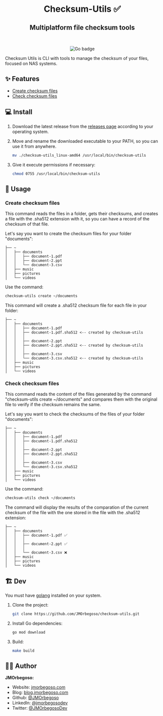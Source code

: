 <h1 align="center">Checksum-Utils ✅</h1>
<h2 align="center">Multiplatform file checksum tools</h2>

<br/>

<p align="center">
    <img src="https://img.shields.io/badge/Go-informational?style=flat&logo=go&logoColor=white" alt="Go badge"/>
</p>

Checksum Utils is CLI with tools to manage the checksum of your files, focused on NAS systems.

## ✨ Features

- [Create checksum files](#create-checksum-files)
- [Check checksum files](#check-checksum-files)

## 💻 Install

1. Download the latest release from the [releases page](https://github.com/JMOrbegoso/checksum-utils/releases/latest) according to your operating system.

2. Move and rename the downloaded executable to your PATH, so you can use it from anywhere.

    ```bash
    mv ./checksum-utils_linux-amd64 /usr/local/bin/checksum-utils
    ```

3. Give it execute permissions if necessary:

    ```bash
    chmod 0755 /usr/local/bin/checksum-utils
    ```

## 🚀 Usage

### Create checksum files

This command reads the files in a folder, gets their checksums, and creates a file with the .sha512 extension with it, so you can have a record of the checksum of that file.

Let's say you want to create the checksum files for your folder "documents":

``` tree
├── ~
│   ├── documents
│   │   ├── document-1.pdf
│   │   ├── document-2.ppt
│   │   └── document-3.csv
│   ├── music
│   ├── pictures
│   └── videos
```

Use the command:

```bash
checksum-utils create ~/documents
```

This command will create a .sha512 checksum file for each file in your folder:

``` tree
├── ~
│   ├── documents
│   │   ├── document-1.pdf
│   │   ├── document-1.pdf.sha512 <-- created by checksum-utils
│   │   │
│   │   ├── document-2.ppt
│   │   ├── document-2.ppt.sha512 <-- created by checksum-utils
│   │   │
│   │   ├── document-3.csv
│   │   └── document-3.csv.sha512 <-- created by checksum-utils
│   ├── music
│   ├── pictures
│   └── videos
```

### Check checksum files

This command reads the content of the files generated by the command "checksum-utils create ~/documents" and compares them with the original file to verify if the checksum remains the same.

Let's say you want to check the checksums of the files of your folder "documents":

``` tree
├── ~
│   ├── documents
│   │   ├── document-1.pdf
│   │   ├── document-1.pdf.sha512
│   │   │
│   │   ├── document-2.ppt
│   │   ├── document-2.ppt.sha512
│   │   │
│   │   ├── document-3.csv
│   │   └── document-3.csv.sha512
│   ├── music
│   ├── pictures
│   └── videos
```

Use the command:

```bash
checksum-utils check ~/documents
```

The command will display the results of the comparation of the current checksum of the file with the one stored in the file with the .sha512 extension:

``` tree
├── ~
│   ├── documents
│   │   ├── document-1.pdf ✅
│   │   │
│   │   ├── document-2.ppt ✅
│   │   │
│   │   └── document-3.csv ❌
│   ├── music
│   ├── pictures
│   └── videos
```

## 🏗️ Dev

You must have [golang](https://go.dev/doc/install) installed on your system.

1. Clone the project:

    ```bash
    git clone https://github.com/JMOrbegoso/checksum-utils.git
    ```

2. Install Go dependencies:

    ```bash
    go mod download
    ```

3. Build:

    ```bash
    make build
    ```

## 🧑‍💻 Author

**JMOrbegoso:**

- Website: [jmorbegoso.com](https://www.jmorbegoso.com)
- Blog: [blog.jmorbegoso.com](https://blog.jmorbegoso.com)
- Github: [@JMOrbegoso](https://github.com/JMOrbegoso/)
- LinkedIn: [@jmorbegosodev](https://www.linkedin.com/in/jmorbegosodev/)
- Twitter: [@JMOrbegosoDev](https://twitter.com/JMOrbegosoDev/)
